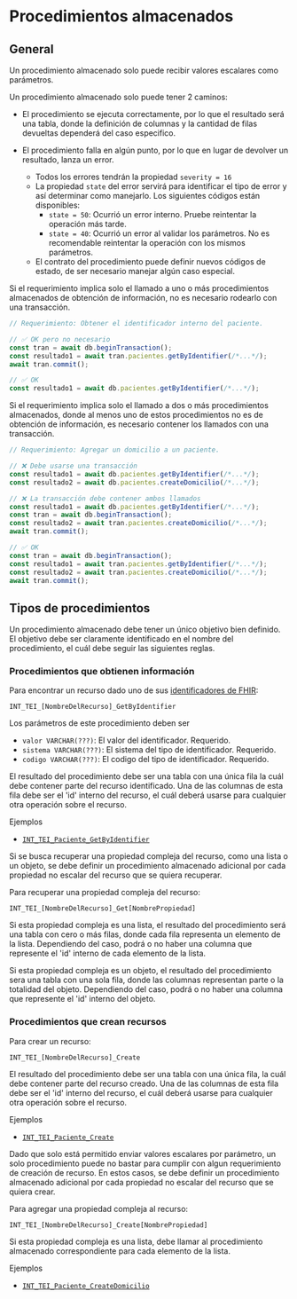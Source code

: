 # Procedimientos almacenados

## General

Un procedimiento almacenado solo puede recibir valores escalares como parámetros.

Un procedimiento almacenado solo puede tener 2 caminos:

- El procedimiento se ejecuta correctamente, por lo que el resultado será una tabla, donde la definición de columnas y la cantidad de filas devueltas dependerá del caso especifico.

- El procedimiento falla en algún punto, por lo que en lugar de devolver un resultado, lanza un error.
  - Todos los errores tendrán la propiedad `severity = 16`
  - La propiedad `state` del error servirá para identificar el tipo de error y así determinar como manejarlo. Los siguientes códigos están disponibles:
    - `state = 50`: Ocurrió un error interno. Pruebe reintentar la operación más tarde.
    - `state = 40`: Ocurrió un error al validar los parámetros. No es recomendable reintentar la operación con los mismos parámetros.
  - El contrato del procedimiento puede definir nuevos códigos de estado, de ser necesario manejar algún caso especial.

Si el requerimiento implica solo el llamado a uno o más procedimientos almacenados de obtención de información, no es necesario rodearlo con una transacción.

```ts
// Requerimiento: Obtener el identificador interno del paciente.

// ✅ OK pero no necesario
const tran = await db.beginTransaction();
const resultado1 = await tran.pacientes.getByIdentifier(/*...*/);
await tran.commit();

// ✅ OK
const resultado1 = await db.pacientes.getByIdentifier(/*...*/);
```

Si el requerimiento implica solo el llamado a dos o más procedimientos almacenados, donde al menos uno de estos procedimientos no es de obtención de información, es necesario contener los llamados con una transacción.

```ts
// Requerimiento: Agregar un domicilio a un paciente.

// ❌ Debe usarse una transacción
const resultado1 = await db.pacientes.getByIdentifier(/*...*/);
const resultado2 = await db.pacientes.createDomicilio(/*...*/);

// ❌ La transacción debe contener ambos llamados
const resultado1 = await db.pacientes.getByIdentifier(/*...*/);
const tran = await db.beginTransaction();
const resultado2 = await tran.pacientes.createDomicilio(/*...*/);
await tran.commit();

// ✅ OK
const tran = await db.beginTransaction();
const resultado1 = await tran.pacientes.getByIdentifier(/*...*/);
const resultado2 = await tran.pacientes.createDomicilio(/*...*/);
await tran.commit();
```

## Tipos de procedimientos

Un procedimiento almacenado debe tener un único objetivo bien definido. El objetivo debe ser claramente identificado en el nombre del procedimiento, el cuál debe seguir las siguientes reglas.

### Procedimientos que obtienen información

Para encontrar un recurso dado uno de sus [identificadores de FHIR](https://hl7.org/fhir/R4/datatypes.html#identifier):

`INT_TEI_[NombreDelRecurso]_GetByIdentifier`

Los parámetros de este procedimiento deben ser

- `valor VARCHAR(???)`: El valor del identificador. Requerido.
- `sistema VARCHAR(???)`: El sistema del tipo de identificador. Requerido.
- `codigo VARCHAR(???)`: El codigo del tipo de identificador. Requerido.

El resultado del procedimiento debe ser una tabla con una única fila la cuál debe contener parte del recurso identificado. Una de las columnas de esta fila debe ser el 'id' interno del recurso, el cuál deberá usarse para cualquier otra operación sobre el recurso.

Ejemplos

- [`INT_TEI_Paciente_GetByIdentifier`](./paciente/get-by-identifier.md)

Si se busca recuperar una propiedad compleja del recurso, como una lista o un objeto, se debe definir un procedimiento almacenado adicional por cada propiedad no escalar del recurso que se quiera recuperar.

Para recuperar una propiedad compleja del recurso:

`INT_TEI_[NombreDelRecurso]_Get[NombrePropiedad]`

Si esta propiedad compleja es una lista, el resultado del procedimiento será una tabla con cero o más filas, donde cada fila representa un elemento de la lista. Dependiendo del caso, podrá o no haber una columna que represente el 'id' interno de cada elemento de la lista.

Si esta propiedad compleja es un objeto, el resultado del procedimiento sera una tabla con una sola fila, donde las columnas representan parte o la totalidad del objeto. Dependiendo del caso, podrá o no haber una columna que represente el 'id' interno del objeto.

### Procedimientos que crean recursos

Para crear un recurso:

`INT_TEI_[NombreDelRecurso]_Create`

El resultado del procedimiento debe ser una tabla con una única fila, la cuál debe contener parte del recurso creado. Una de las columnas de esta fila debe ser el 'id' interno del recurso, el cuál deberá usarse para cualquier otra operación sobre el recurso.

Ejemplos

- [`INT_TEI_Paciente_Create`](./paciente/create.md)

Dado que solo está permitido enviar valores escalares por parámetro, un solo procedimiento puede no bastar para cumplir con algun requerimiento de creación de recurso. En estos casos, se debe definir un procedimiento almacenado adicional por cada propiedad no escalar del recurso que se quiera crear.

Para agregar una propiedad compleja al recurso:

`INT_TEI_[NombreDelRecurso]_Create[NombrePropiedad]`

Si esta propiedad compleja es una lista, debe llamar al procedimiento almacenado correspondiente para cada elemento de la lista.

Ejemplos

- [`INT_TEI_Paciente_CreateDomicilio`](./paciente/create-domicilio.md)
